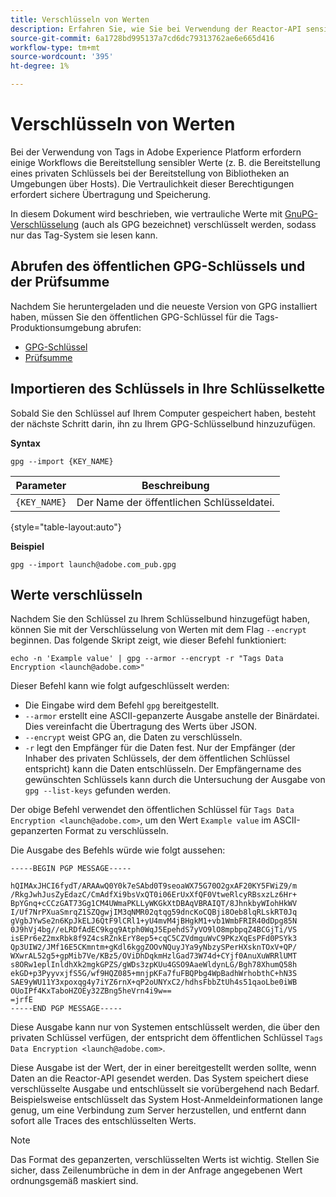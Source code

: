 ```yaml
---
title: Verschlüsseln von Werten
description: Erfahren Sie, wie Sie bei Verwendung der Reactor-API sensible Werte verschlüsseln.
source-git-commit: 6a1728bd995137a7cd6dc79313762ae6e665d416
workflow-type: tm+mt
source-wordcount: '395'
ht-degree: 1%

---
```


# Verschlüsseln von Werten

Bei der Verwendung von Tags in Adobe Experience Platform erfordern einige Workflows die Bereitstellung sensibler Werte (z. B. die Bereitstellung eines privaten Schlüssels bei der Bereitstellung von Bibliotheken an Umgebungen über Hosts). Die Vertraulichkeit dieser Berechtigungen erfordert
sichere Übertragung und Speicherung.

In diesem Dokument wird beschrieben, wie vertrauliche Werte mit [GnuPG-Verschlüsselung](https://www.gnupg.org/gph/en/manual/x110.html) (auch als GPG bezeichnet) verschlüsselt werden, sodass nur das Tag-System sie lesen kann.

## Abrufen des öffentlichen GPG-Schlüssels und der Prüfsumme

Nachdem Sie [](https://gnupg.org/download/) heruntergeladen und die neueste Version von GPG installiert haben, müssen Sie den öffentlichen GPG-Schlüssel für die Tags-Produktionsumgebung abrufen:

* [GPG-Schlüssel](https://github.com/adobe/reactor-developer-docs/blob/master/files/launch%40adobe.com_pub.gpg)
* [Prüfsumme](https://github.com/adobe/reactor-developer-docs/blob/master/files/launch%40adobe.com_pub.gpg.sum)

## Importieren des Schlüssels in Ihre Schlüsselkette

Sobald Sie den Schlüssel auf Ihrem Computer gespeichert haben, besteht der nächste Schritt darin, ihn zu Ihrem GPG-Schlüsselbund hinzuzufügen.

**Syntax**

```shell
gpg --import {KEY_NAME}
```

| Parameter | Beschreibung |
| --- | --- |
| `{KEY_NAME}` | Der Name der öffentlichen Schlüsseldatei. |

{style=&quot;table-layout:auto&quot;}

**Beispiel**

```shell
gpg --import launch@adobe.com_pub.gpg
```

## Werte verschlüsseln

Nachdem Sie den Schlüssel zu Ihrem Schlüsselbund hinzugefügt haben, können Sie mit der Verschlüsselung von Werten mit dem Flag `--encrypt` beginnen. Das folgende Skript zeigt, wie dieser Befehl funktioniert:

```shell
echo -n 'Example value' | gpg --armor --encrypt -r "Tags Data Encryption <launch@adobe.com>"
```

Dieser Befehl kann wie folgt aufgeschlüsselt werden:

* Die Eingabe wird dem Befehl `gpg` bereitgestellt.
* `--armor` erstellt eine ASCII-gepanzerte Ausgabe anstelle der Binärdatei. Dies vereinfacht die Übertragung des Werts über JSON.
* `--encrypt` weist GPG an, die Daten zu verschlüsseln.
* `-r` legt den Empfänger für die Daten fest. Nur der Empfänger (der Inhaber des privaten Schlüssels, der dem öffentlichen Schlüssel entspricht) kann die Daten entschlüsseln. Der Empfängername des gewünschten Schlüssels kann durch die Untersuchung der Ausgabe von `gpg --list-keys` gefunden werden.

Der obige Befehl verwendet den öffentlichen Schlüssel für `Tags Data Encryption <launch@adobe.com>`, um den Wert `Example value` im ASCII-gepanzerten Format zu verschlüsseln.

Die Ausgabe des Befehls würde wie folgt aussehen:

```shell
-----BEGIN PGP MESSAGE-----

hQIMAxJHCI6fydT/ARAAwQ0Y0k7eSAbd0T9seoaWX75G70O2gxAF20KY5FWiZ9/m
/RkgJwhJusZyEdazC/CmAdfXi9bsVxQT0i06ErUxXfQF0VtweRlcyRBsxzLz6Hr+
BpYGnq+cCCzGAT73Gg1CM4UWmaPKLLyWKGkXtDBAqVBRAIQT/8JhnkbyWIohHkWV
I/Uf7NrPXuaSmrqZ1SZQgwjIM3qNMR02qtqg59dncKoCQBji8Oeb8lqRLskRT0Jq
gVgbJYwSe2n6KpJkELJ6QtF9lCRl1+yU4mvM4jBHgkM1+vb1WmbFRIR40dDpg85N
0J9hVj4bg//eLRDfAdEC9kgq9Atph0WqJ5EpehdS7yVO9lO8mpbpqZ4BCGjTi/VS
isEPr6eZ2mxRbk8f9Z4csRZnkErY8ep5+cqC5CZVdmguWvC9PKzXqEsPFd0PSYk3
Qp3UIW2/JMf16E5CKmntm+gKdl6kggZOOvNQuyJYa9yNbzySPerHXsknTOxV+QP/
WXwrAL52g5+gpMib7Ve/KBz5/OViDhDqkmHzlGad73W74d+CYjf0AnuXuWRRlUMT
s8ORw1eplInldhXk2mgkGPZS/gWDs3zpKUu4GSO9AaeWldynLG/Bgh78XhumQ58h
ekGD+p3PyyvxjfS5G/wf9HQZ085+mnjpKFa7fuFBQPbg4WpBadhWrhobthC+hN3S
SAE9yWU11Y3xpoxqg4y7iYZ6rnX+qP2oUNYxC2/hdhsFbbZtUh4s51qaoLbe0iWB
OUoIPf4KxTaboHZOEy32ZBng5heVrn4i9w==
=jrfE
-----END PGP MESSAGE-----
```

Diese Ausgabe kann nur von Systemen entschlüsselt werden, die über den privaten Schlüssel verfügen, der
entspricht dem öffentlichen Schlüssel `Tags Data Encryption <launch@adobe.com>`.

Diese Ausgabe ist der Wert, der in einer bereitgestellt werden sollte, wenn Daten an die Reactor-API gesendet werden. Das System speichert diese verschlüsselte Ausgabe und entschlüsselt sie vorübergehend nach Bedarf. Beispielsweise entschlüsselt das System Host-Anmeldeinformationen lange genug, um eine Verbindung zum Server herzustellen, und entfernt dann sofort alle Traces des entschlüsselten Werts.

>[!NOTE]
>
>Das Format des gepanzerten, verschlüsselten Werts ist wichtig. Stellen Sie sicher, dass Zeilenumbrüche in dem in der Anfrage angegebenen Wert ordnungsgemäß maskiert sind.
